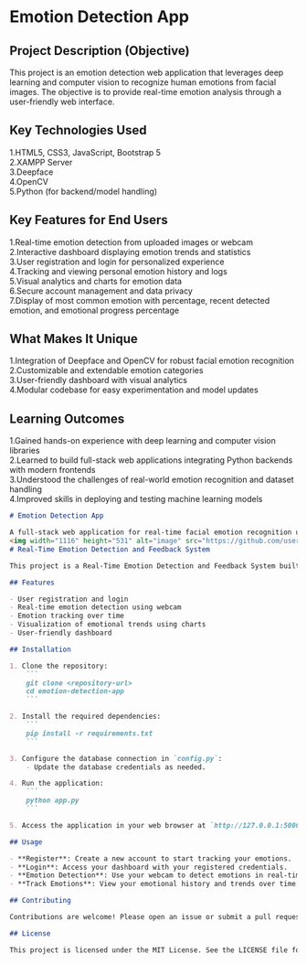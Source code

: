 # Emotion Detection App

## Project Description (Objective)
This project is an emotion detection web application that leverages deep learning and computer vision to recognize human emotions from facial images. The objective is to provide real-time emotion analysis through a user-friendly web interface.

## Key Technologies Used
1.HTML5, CSS3, JavaScript, Bootstrap 5  
2.XAMPP Server  
3.Deepface  
4.OpenCV  
5.Python (for backend/model handling)

## Key Features for End Users
1.Real-time emotion detection from uploaded images or webcam  
2.Interactive dashboard displaying emotion trends and statistics  
3.User registration and login for personalized experience  
4.Tracking and viewing personal emotion history and logs  
5.Visual analytics and charts for emotion data  
6.Secure account management and data privacy  
7.Display of most common emotion with percentage, recent detected emotion, and emotional progress percentage

## What Makes It Unique
1.Integration of Deepface and OpenCV for robust facial emotion recognition  
2.Customizable and extendable emotion categories  
3.User-friendly dashboard with visual analytics  
4.Modular codebase for easy experimentation and model updates

## Learning Outcomes
1.Gained hands-on experience with deep learning and computer vision libraries  
2.Learned to build full-stack web applications integrating Python backends with modern frontends  
3.Understood the challenges of real-world emotion recognition and dataset handling  
4.Improved skills in deploying and testing machine learning models

```markdown
# Emotion Detection App

A full-stack web application for real-time facial emotion recognition using deep learning and computer vision. Built with Flask, OpenCV, Deepface, and a custom CNN, it supports live webcam analysis and interactive dashboards for emotion analytics. The modular backend enables rapid model experimentation, while the frontend offers dynamic charting and session logs. Designed for extensibility, the system integrates therapist feedback, supports custom emotion categories, and provides RESTful APIs for emotion data. Ideal for research, mental health, and advanced analytics.
<img width="1116" height="531" alt="image" src="https://github.com/user-attachments/assets/878c2c6c-731f-415d-9429-80acc2fa5fc5" />
# Real-Time Emotion Detection and Feedback System

This project is a Real-Time Emotion Detection and Feedback System built using Flask, OpenCV, and a Convolutional Neural Network (CNN) for emotion modeling. The application allows users to register, track their emotions, and visualize emotional trends over time.

## Features

- User registration and login
- Real-time emotion detection using webcam
- Emotion tracking over time
- Visualization of emotional trends using charts
- User-friendly dashboard

## Installation

1. Clone the repository:
	```
	git clone <repository-url>
	cd emotion-detection-app
	```

2. Install the required dependencies:
	```
	pip install -r requirements.txt
	```

3. Configure the database connection in `config.py`:
	- Update the database credentials as needed.

4. Run the application:
	```
	python app.py
	```

5. Access the application in your web browser at `http://127.0.0.1:5000`.

## Usage

- **Register**: Create a new account to start tracking your emotions.
- **Login**: Access your dashboard with your registered credentials.
- **Emotion Detection**: Use your webcam to detect emotions in real-time.
- **Track Emotions**: View your emotional history and trends over time.

## Contributing

Contributions are welcome! Please open an issue or submit a pull request for any enhancements or bug fixes.

## License

This project is licensed under the MIT License. See the LICENSE file for details.

``` 
